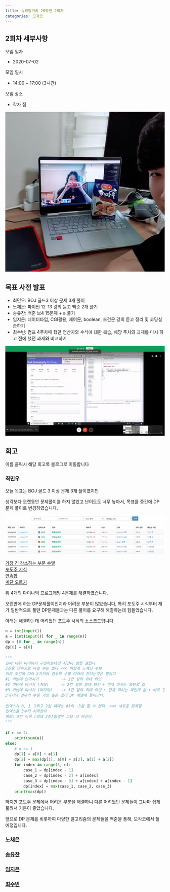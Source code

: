 ```yaml
---
title: 슈뢰딩거의 20학번 2회차
categories: 모각코
---
```


<!-- 2 -> 회차 -->

## 2회차 세부사항

모임 일자
- 2020-07-02

모임 일시
- 14:00 ~ 17:00 (3시간)

모임 장소
- 각자 집

<!-- 다과 사진 HERE -->
![다과사진0](\images\2020-07-02\얼굴+과자.jpg)

## 목표 사전 발표

* 최민우: BOJ 골드3 이상 문제 3개 풀이
* 노채은: 파이썬 12-13 강의 듣고 백준 2개 풀기
* 송유찬: 백준 브4 15문제 + a 풀기
* 임지은: 데이터타입, CGI활용, 제어문, boolean, 조건문 강의 듣고 정리 및 코딩실습하기
* 최수빈: 컴프 4주차때 했던 연산자와 수식에 대한 복습, 해당 주차의 과제를 다시 하고 전에 했던 과제와 비교하기

<!-- 공부 사진 HERE -->
![공부사진0](\images\2020-07-02\공부사진.png)

## 회고
이름 클릭시 해당 회고록 블로그로 이동합니다

### [최민우]()
오늘 목표는 BOJ 골드 3 이상 문제 3개 풀이였지만

생각보다 오랫동안 문제풀이를 하지 않았고 난이도도 너무 높아서, 목표를 중간에 DP 문제 풀이로 변경하였습니다.

![최민우0](\images\2020-07-02\최민우_백준.png)

[가장 긴 감소하는 부분 수열](https://www.acmicpc.net/problem/11722)  
[포도주 시식](https://www.acmicpc.net/problem/2156)  
[연속합](https://www.acmicpc.net/problem/1912)  
[계단 오르기](https://www.acmicpc.net/problem/2579)  

위 4개의 다이나믹 프로그래밍 4문제를 해결하였습니다.

오랜만에 하는 DP문제풀이인지라 어려운 부분이 많았습니다, 특히 포도주 시식부터 제가 일반적으로 풀던 DP문제들과는 다른 풀이를 요구해 해결하는데 힘들었습니다.

아래는 해결하는데 어려웠던 포도주 시식의 소스코드입니다

```python
n = int(input())
a = [int(input()) for _ in range(n)]
dp = [0 for _ in range(n)]
dp[0] = a[0]

"""
진짜 너무 어려워서 구상하는데만 시간이 엄청 걸렸다
3잔을 연속으로 마실 수는 없다 <<< 어렵게 느껴진 부분
위의 조건에 따라 3가지의 경우의 수를 따라야 한다는것은 알았다
#1 이번에 안마시기          -> 1칸 앞의 최대 와인
#2 이번에 마시기 (처음)     -> 2칸 앞의 최대 와인 + 현재 마시는 와인의 값
#3 이번에 마시기 (마지막)    -> 3칸 앞의 최대 와인 + 현재 마시는 와인의 값 + 바로 전에 마신 와인의 값
3가지의 경우의 수중 가장 높은 값이 DP 배열에 들어간다.

인덱스가 0, 1 그리고 2일 때에는 #3의 -3을 할 수 없다. <<< 새로운 문제점
인덱스를 3부터 시작한다
예외: 3잔 이하 (최대 2잔)일경우 그냥 다 마신다
"""

if n <= 2:
    print(sum(a))
else:
    # n >= 3
    dp[1] = a[0] + a[1]
    dp[2] = max(dp[1], a[0] + a[2], a[1] + a[2])
    for index in range(3, n):
        case_1 = dp[index - 1]
        case_2 = dp[index - 2] + a[index]
        case_3 = dp[index - 3] + a[index] + a[index - 1]
        dp[index] = max(case_1, case_2, case_3)
    print(max(dp))

```

하지만 포도주 문제에서 어려운 부분을 해결하니 다른 어려웠던 문제들이 그나마 쉽게 풀려서 기분이 좋았습니다.

앞으로 DP 문제를 비롯하여 다양한 알고리즘의 문제들을 백준을 통해, 모각코에서 풀 예정입니다.

### [노채은]()


### [송유찬]()


### [임지은]()


### [최수빈]()
